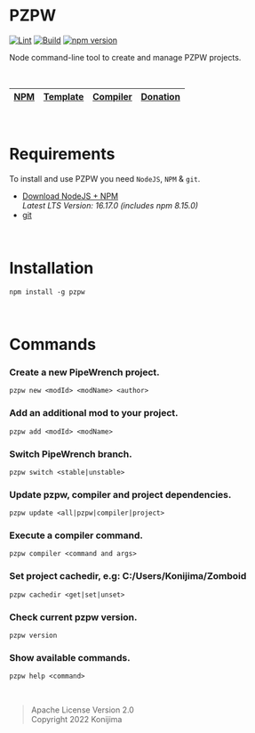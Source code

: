 # PZPW

[![Lint](https://github.com/Konijima/pzpw/actions/workflows/Lint.yml/badge.svg)](https://github.com/Konijima/pzpw/actions/workflows/Lint.yml)
[![Build](https://github.com/Konijima/pzpw/actions/workflows/Build.yml/badge.svg)](https://github.com/Konijima/pzpw/actions/workflows/Build.yml)
[![npm version](https://badge.fury.io/js/pzpw.svg)](https://badge.fury.io/js/pzpw)

Node command-line tool to create and manage PZPW projects.

<br>

[NPM](https://www.npmjs.com/search?q=pzpw) | [Template](https://github.com/Konijima/pzpw-template) | [Compiler](https://github.com/Konijima/pzpw-compiler) | [Donation](https://paypal.me/Konijima)
|---|---|---|---|

<br>

# Requirements
To install and use PZPW you need `NodeJS`, `NPM` & `git`.
- [Download NodeJS + NPM](https://nodejs.org/en/download/)  
*Latest LTS Version: 16.17.0 (includes npm 8.15.0)*
- [git](https://git-scm.com/downloads)

<br>

# Installation

```
npm install -g pzpw
```

<br>

# Commands

### Create a new PipeWrench project.
```
pzpw new <modId> <modName> <author>
```
### Add an additional mod to your project.
```
pzpw add <modId> <modName>
```
### Switch PipeWrench branch.
```
pzpw switch <stable|unstable>
```
### Update pzpw, compiler and project dependencies.
```
pzpw update <all|pzpw|compiler|project>
```
### Execute a compiler command.
```
pzpw compiler <command and args>
```
### Set project cachedir, e.g: C:/Users/Konijima/Zomboid
```
pzpw cachedir <get|set|unset>
```
### Check current pzpw version.
```
pzpw version
```
### Show available commands.
```
pzpw help <command>
```

<br>

> Apache License Version 2.0  
> Copyright 2022 Konijima  